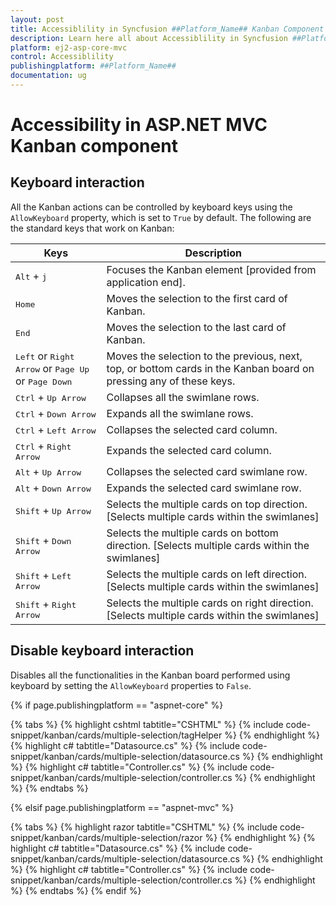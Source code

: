 ```yaml
---
layout: post
title: Accessiblility in Syncfusion ##Platform_Name## Kanban Component
description: Learn here all about Accessiblility in Syncfusion ##Platform_Name## Kanban component of Syncfusion Essential JS 2 and more.
platform: ej2-asp-core-mvc
control: Accessiblility
publishingplatform: ##Platform_Name##
documentation: ug
---
```



# Accessibility in ASP.NET MVC Kanban component

## Keyboard interaction

All the Kanban actions can be controlled by keyboard keys using the `AllowKeyboard` property, which is set to `True` by default. The following are the standard keys that work on Kanban:

Keys | Description |
|-----|-----|
| <kbd>Alt</kbd> + <kbd>j</kbd> | Focuses the Kanban element [provided from application end]. |
| <kbd>Home</kbd> | Moves the selection to the first card of Kanban. |
| <kbd>End</kbd> | Moves the selection to the last card of Kanban. |
| <kbd>Left</kbd> or <kbd>Right Arrow</kbd> or <kbd>Page Up</kbd> or <kbd>Page Down</kbd> | Moves the selection to the previous, next, top, or bottom cards in the Kanban board on pressing any of these keys. |
| <kbd>Ctrl</kbd> + <kbd>Up Arrow</kbd> | Collapses all the swimlane rows. |
| <kbd>Ctrl</kbd> + <kbd>Down Arrow</kbd> | Expands all the swimlane rows. |
| <kbd>Ctrl</kbd> + <kbd>Left Arrow</kbd> | Collapses the selected card column. |
| <kbd>Ctrl</kbd> + <kbd>Right Arrow</kbd> | Expands the selected card column. |
| <kbd>Alt</kbd> + <kbd>Up Arrow</kbd> | Collapses the selected card swimlane row. |
| <kbd>Alt</kbd> + <kbd>Down Arrow</kbd> | Expands the selected card swimlane row. |
| <kbd>Shift</kbd> + <kbd>Up Arrow</kbd> | Selects the multiple cards on top direction. [Selects multiple cards within the swimlanes]  |
| <kbd>Shift</kbd> + <kbd>Down Arrow</kbd> | Selects the multiple cards on bottom direction. [Selects multiple cards within the swimlanes] |
| <kbd>Shift</kbd> + <kbd>Left Arrow</kbd> | Selects the multiple cards on left direction. [Selects multiple cards within the swimlanes] |
| <kbd>Shift</kbd> + <kbd>Right Arrow</kbd> | Selects the multiple cards on right direction. [Selects multiple cards within the swimlanes] |

## Disable keyboard interaction

Disables all the functionalities in the Kanban board performed using keyboard by setting the `AllowKeyboard` properties to `False`.

{% if page.publishingplatform == "aspnet-core" %}

{% tabs %}
{% highlight cshtml tabtitle="CSHTML" %}
{% include code-snippet/kanban/cards/multiple-selection/tagHelper %}
{% endhighlight %}
{% highlight c# tabtitle="Datasource.cs" %}
{% include code-snippet/kanban/cards/multiple-selection/datasource.cs %}
{% endhighlight %}
{% highlight c# tabtitle="Controller.cs" %}
{% include code-snippet/kanban/cards/multiple-selection/controller.cs %}
{% endhighlight %}
{% endtabs %}

{% elsif page.publishingplatform == "aspnet-mvc" %}

{% tabs %}
{% highlight razor tabtitle="CSHTML" %}
{% include code-snippet/kanban/cards/multiple-selection/razor %}
{% endhighlight %}
{% highlight c# tabtitle="Datasource.cs" %}
{% include code-snippet/kanban/cards/multiple-selection/datasource.cs %}
{% endhighlight %}
{% highlight c# tabtitle="Controller.cs" %}
{% include code-snippet/kanban/cards/multiple-selection/controller.cs %}
{% endhighlight %}
{% endtabs %}
{% endif %}

